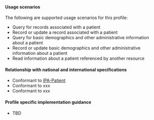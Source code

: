 #### Usage scenarios

The following are supported usage scenarios for this profile:

- Query for records associated with a patient
- Record or update a record associated with a patient
- Query for basic demographics and other administrative information about a patient
- Record or update basic demographics and other administrative information about a patient
- Read information about a patient referenced by another resource


#### Relationship with national and international specifications
- Conformant to [IPA-Patient](https://build.fhir.org/ig/HL7/fhir-ipa/StructureDefinition-ipa-patient.html)
- Conformant to xxx
- Conformant to xxx


#### Profile specific implementation guidance
- TBD



